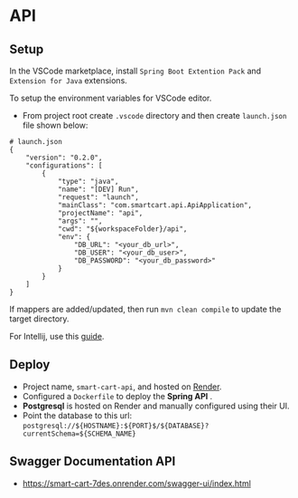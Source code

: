 # API

## Setup

In the VSCode marketplace, install `Spring Boot Extention Pack` and `Extension for Java` extensions.

To setup the environment variables for VSCode editor.

-   From project root create `.vscode` directory and then create `launch.json` file shown below:

```
# launch.json
{
	"version": "0.2.0",
	"configurations": [
		{
			"type": "java",
			"name": "[DEV] Run",
			"request": "launch",
			"mainClass": "com.smartcart.api.ApiApplication",
			"projectName": "api",
			"args": "",
			"cwd": "${workspaceFolder}/api",
			"env": {
				"DB_URL": "<your_db_url>",
				"DB_USER": "<your_db_user>",
				"DB_PASSWORD": "<your_db_password>"
			}
		}
	]
}
```

If mappers are added/updated, then run `mvn clean compile` to update the target directory.

For Intellij, use this [guide](https://www.baeldung.com/intellij-idea-environment-variables).

## Deploy

-   Project name, `smart-cart-api`, and hosted on [Render](https://render.com/).
-   Configured a `Dockerfile` to deploy the **Spring API** .
-   **Postgresql** is hosted on Render and manually configured using their UI.
-   Point the database to this url: `postgresql://${HOSTNAME}:${PORT}$/${DATABASE}?currentSchema=${SCHEMA_NAME}`

## Swagger Documentation API
- https://smart-cart-7des.onrender.com/swagger-ui/index.html
